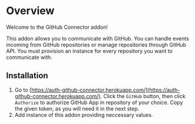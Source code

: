 # Overview

Welcome to the GitHub Connector addon!

This addon allows you to communicate with GitHub. You can handle events incoming from GitHub repositories or manage repositories through GitHub API. You must provision an instance for every repository you want to communicate with.

## Installation

1. Go to [https://auth-github-connector.herokuapp.com/](https://auth-github-connector.herokuapp.com/). Click the `GitHub` button, then click `Authorize` to authorize GitHub App in repository of your choice. Copy the given token, as you will need it in the next step.
2. Add instance of this addon providing neccessary values.
